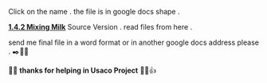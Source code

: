 

Click on the name .
the file is in google docs shape .

  **[1.4.2 Mixing Milk](https://docs.google.com/document/d/1rkDXGtXR5s6SjQ_cPLJIvUG_WOM-jE7XtowcEEEv0CU/edit?usp=sharing
)** Source Version .
read files from here .

 send me final file in a word format or in another google docs address please . :black_nib::page_facing_up::e-mail:
 
 :cherry_blossom::tulip: **thanks for helping in Usaco Project** :tulip::cherry_blossom::+1:
